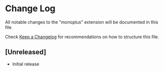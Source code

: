 # Change Log

All notable changes to the "monoplus" extension will be documented in this file.

Check [Keep a Changelog](http://keepachangelog.com/) for recommendations on how to structure this file.

## [Unreleased]

- Initial release
